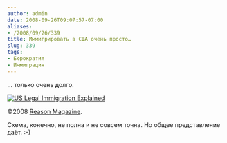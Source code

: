 ```yaml
---
author: admin
date: 2008-09-26T09:07:57-07:00
aliases:
- /2008/09/26/339
title: Иммигрировать в США очень просто…
slug: 339
tags:
- Бюрократия
- Иммиграция
---
```


… только очень долго.

[![US Legal Immigration Explained](/2008/09/us_immigration_explained_small.jpeg)](/2008/09/us_immigration_explained.jpeg)

©2008 [Reason Magazine](http://www.reason.com/images/07cf533ddb1d06350cf1ddb5942ef5ad.jpg).

Схема, конечно, не полна и не совсем точна. Но общее представление даёт. :-)

